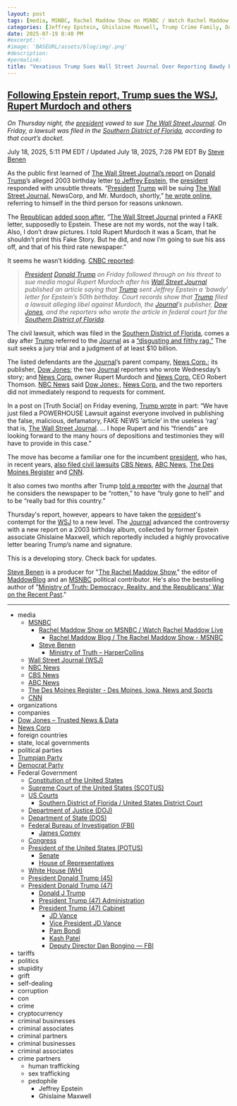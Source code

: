 ```yaml
---
layout: post
tags: [media, MSNBC, Rachel Maddow Show on MSNBC / Watch Rachel Maddow Live, Rachel Maddow Blog / The Rachel Maddow Show - MSNBC, Steve Benen, Ministry of Truth – HarperCollins, Wall Street Journal (WSJ), NBC News, CBS News, ABC News, The Des Moines Register - Des Moines Iowa News and Sports, CNN, organizations, companies, Dow Jones – Trusted News & Data, News Corp, foreign countries, state local governments, political parties, Trumpian Party, Democrat Party, Federal Government, Constitution of the United States, Supreme Court of the United States (SCOTUS), US Courts, Southern District of Florida / United States District Court, Department of Justice (DOJ), Department of State (DOS), Federal Bureau of Investigation (FBI), James Comey, Congress, President of the United States (POTUS), Senate, House of Representatives, White House (WH), President Donald Trump (45), President Donald Trump (47), Donald J Trump, President Trump (47) Administration, President Trump (47) Cabinet, JD Vance, Vice President JD Vance, Pam Bondi, Kash Patel, Deputy Director Dan Bongino — FBI, tariffs, politics, stupidity, grift, self-dealing, corruption, con, crime, cryptocurrency, criminal businesses, criminal associates, criminal partners, criminal businesses, criminal associates, crime partners, human trafficking, sex trafficking, pedophile, Jeffrey Epstein, Ghislaine Maxwell]
categories: [Jeffrey Epstein, Ghislaine Maxwell, Trump Crime Family, Donald Trump]
date: 2025-07-19 8:40 PM
#excerpt: ''
#image: 'BASEURL/assets/blog/img/.png'
#description:
#permalink:
title: "Vexatious Trump Sues Wall Street Journal Over Reporting Bawdy Birthday Card to Jeffrey Epstein"
---
```



## [Following Epstein report, Trump sues the WSJ, Rupert Murdoch and others](https://www.msnbc.com/rachel-maddow-show/maddowblog/trump-sues-wsj-murdoch-epstein-birthday-letter-rcna219701)

*On Thursday night, the [president](https://www.whitehouse.gov/) vowed to sue [The Wall Street Journal](https://www.wsj.com/). On Friday, a lawsuit was filed in the [Southern District of Florida](https://www.flsd.uscourts.gov/), according to that court’s docket.*

July 18, 2025, 5:11 PM EDT / Updated July 18, 2025, 7:28 PM EDT
By [Steve Benen](https://www.msnbc.com/author/steve-benen-ncpn433601)

As the public first learned of [The Wall Street Journal’s report](https://www.wsj.com/politics/trump-jeffrey-epstein-birthday-letter-we-have-certain-things-in-common-f918d796) on [Donald Trump](https://www.donaldjtrump.com/)’s alleged 2003 birthday letter [to Jeffrey Epstein](https://www.msnbc.com/rachel-maddow-show/maddowblog/trump-threatens-wsj-new-epstein-report-picture-claim-looks-sketchy-rcna219545), the [president](https://www.whitehouse.gov/) responded with unsubtle threats. “[President](https://www.whitehouse.gov/) [Trump](https://www.donaldjtrump.com/) will be suing [The Wall Street Journal](https://www.wsj.com/), NewsCorp, and Mr. Murdoch, shortly,” [he wrote online](https://truthsocial.com/@realDonaldTrump](https://www.donaldjtrump.com/)/114871422727186590.), referring to himself in the third person for reasons unknown.

The [Republican](https://www.gop.com%) [added soon after](https://truthsocial.com/@realDonaldTrump](https://www.donaldjtrump.com/)/114871752316281496), “[The Wall Street Journal](https://www.wsj.com/) printed a FAKE letter, supposedly to Epstein. These are not my words, not the way I talk. Also, I don’t draw pictures. I told Rupert Murdoch it was a Scam, that he shouldn’t print this Fake Story. But he did, and now I’m going to sue his ass off, and that of his third rate newspaper.”

It seems he wasn’t kidding. [CNBC reported](https://www.cnbc.com/2025/07/18/trump-sues-epstein-murdoch-wsj.html):

> *[President](https://www.whitehouse.gov/) [Donald Trump](https://www.donaldjtrump.com/) on Friday followed through on his threat to sue media mogul Rupert Murdoch after his [Wall Street Journal](https://www.wsj.com/) published an article saying that [Trump](https://www.donaldjtrump.com/) sent Jeffrey Epstein a ‘bawdy’ letter for Epstein’s 50th birthday. Court records show that [Trump](https://www.donaldjtrump.com/) filed a lawsuit alleging libel against Murdoch, the [Journal](https://www.wsj.com/)’s publisher, [Dow Jones](https://www.dowjones.com/), and the reporters who wrote the article in federal court for the [Southern District of Florida](https://www.flsd.uscourts.gov/).*

The civil lawsuit, which was filed in the [Southern District of Florida](https://www.flsd.uscourts.gov/), comes a day after [Trump](https://www.donaldjtrump.com/) referred to the [Journal](https://www.wsj.com/) as a [“disgusting and filthy rag.”](https://truthsocial.com/@realDonaldTrump](https://www.donaldjtrump.com/)/114871422727186590) The suit seeks a jury trial and a judgment of at least $10 billion.

The listed defendants are the [Journal](https://www.wsj.com/)’s parent company, [News Corp.](http://newscorp.com/); its publisher, [Dow Jones](https://www.dowjones.com/); the two [Journal](https://www.wsj.com/) reporters who wrote Wednesday’s story; and [News Corp.](http://newscorp.com/) owner Rupert Murdoch and [News Corp.](http://newscorp.com/) CEO Robert Thomson. [NBC News](https://www.nbcnews.com/) said [Dow Jones](https://www.dowjones.com/);, [News Corp.](http://newscorp.com/) and the two reporters did not immediately respond to requests for comment.

In a post on [Truth Social] on Friday evening, [Trump wrote](https://truthsocial.com/@realDonaldTrump/posts/114876683513144253) in part: “We have just filed a POWERHOUSE Lawsuit against everyone involved in publishing the false, malicious, defamatory, FAKE NEWS ‘article’ in the useless ‘rag’ that is, [The Wall Street Journal](https://www.wsj.com/). ... I hope Rupert and his “friends” are looking forward to the many hours of depositions and testimonies they will have to provide in this case.”

The move has become a familiar one for the incumbent [president](https://www.whitehouse.gov/), who has, in recent years, [also filed civil lawsuits](https://www.reuters.com/world/us/donald-trumps-lawsuits-against-media-companies-2024-12-20/) [CBS News](https://www.cbsnews.com/), [ABC News](https://abcnews.go.com/), [The Des Moines Register](https://www.desmoinesregister.com/) and [CNN](https://www.cnn.com/).

It also comes two months after Trump [told a reporter](https://www.huffpost.com/entry/donald-trump-wall-street-journal-reporter-question_n_681857cee4b08041c58c79f1) with the [Journal](https://www.wsj.com/) that he considers the newspaper to be “rotten,” to have “truly gone to hell” and to be “really bad for this country.”

Thursday's report, however, appears to have taken the [president](https://www.whitehouse.gov/)'s contempt for the [WSJ](https://www.wsj.com/) to a new level. The [Journal](https://www.wsj.com/) advanced the controversy with a new report on a 2003 birthday album, collected by former Epstein associate Ghislaine Maxwell, which reportedly included a highly provocative letter bearing Trump’s name and signature.

This is a developing story. Check back for updates.

[Steve Benen](https://www.msnbc.com/author/steve-benen-ncpn433601) is a producer for "[The Rachel Maddow Show](https://www.msnbc.com/rachel-maddow-show)," the editor of [MaddowBlog](https://www.msnbc.com/maddowblog) and an [MSNBC](https://www.msnbc.com/) political contributor. He's also the bestselling author of "[Ministry of Truth: Democracy, Reality, and the Republicans' War on the Recent Past](https://www.harpercollins.com/products/ministry-of-truth-steve-benen)."

----
- media
    - [MSNBC](https://www.msnbc.com/)
        - [Rachel Maddow Show on MSNBC / Watch Rachel Maddow Live](https://www.msnbc.com/rachel-maddow-show)
            - [Rachel Maddow Blog / The Rachel Maddow Show - MSNBC](https://www.msnbc.com/maddowblog)
        - [Steve Benen](https://www.msnbc.com/author/steve-benen-ncpn433601)
            - [Ministry of Truth – HarperCollins](https://www.harpercollins.com/products/ministry-of-truth-steve-benen)
    - [Wall Street Journal (WSJ)](https://www.wsj.com/)
    - [NBC News](https://www.nbcnews.com/)
    - [CBS News](https://www.cbsnews.com/)
    - [ABC News](https://abcnews.go.com/)
    - [The Des Moines Register - Des Moines, Iowa, News and Sports](https://www.desmoinesregister.com/)
    - [CNN](https://www.cnn.com/)
- organizations 
- companies
- [Dow Jones – Trusted News & Data](https://www.dowjones.com/)
- [News Corp](http://newscorp.com/)
- foreign countries 
- state, local governments
- political parties 
- [Trumpian Party](https://www.gop.com/)
- [Democrat Party](https://www.democrats.org/)
- Federal Government 
    - [Constitution of the United States](https://constitution.congress.gov/)
    - [Supreme Court of the United States (SCOTUS)](https://www.supremecourt.gov/)
    - [US Courts](https://www.uscourts.gov/)
        - [Southern District of Florida / United States District Court](https://www.flsd.uscourts.gov/)
    - [Department of Justice (DOJ)](https://www.justice.gov/)
   - [Department of State (DOS)](https://www.state.gov/)
    - [Federal Bureau of Investigation (FBI)](https://www.fbi.gov/)
        - [James Comey](https://www.fbi.gov/history/directors/james-b-comey)
    - [Congress](https;//www.congress.gov/)
    - [President of the United States (POTUS)](https://www.whitehouse.gov/)
        - [Senate](https://www.senate.gov/)
        - [House of Representatives](https://www.house.gov/)
    - [White House (WH)](https://www.whitehouse.gov/)
     - [President Donald Trump (45)](https://trumpwhitehouse.archives.gov/)
    - [President Donald Trump (47)](https://www.whitehouse.gov/administration/donald-j-trump/)
        - [Donald J Trump](https://www.donaldjtrump.com/)
        - [President Trump (47) Administration](https://www.whitehouse.gov/administration/)
        - [President Trump (47) Cabinet](https://www.whitehouse.gov/administration/the-cabinet/)
            - [JD Vance](https://www.linkedin.com/in/jd-vance-770a9047/)
            - [Vice President JD Vance](https://www.whitehouse.gov/administration/jd-vance/)
            - [Pam Bondi](https://www.justice.gov/ag/staff-profile/meet-attorney-general)
            - [Kash Patel](https://www.fbi.gov/about/leadership-and-structure/director-patel)
            - [Deputy Director Dan Bongino — FBI](https://www.fbi.gov/about/leadership-and-structure/deputy-director-dan-bongino)
- tariffs
- politics
- stupidity
- grift
- self-dealing
- corruption
- con
- crime
- cryptocurrency 
- criminal businesses
- criminal associates
- criminal partners
- criminal businesses
- criminal associates
- crime partners
    - human trafficking 
    - sex trafficking 
    - pedophile 
        - Jeffrey Epstein 
        - Ghislaine Maxwell
